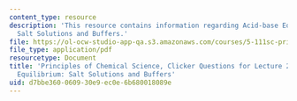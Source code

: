 ```yaml
---
content_type: resource
description: 'This resource contains information regarding Acid-base Equilibrium:
  Salt Solutions and Buffers.'
file: https://ol-ocw-studio-app-qa.s3.amazonaws.com/courses/5-111sc-principles-of-chemical-science-fall-2014/d7bbe360060930e9ec0e6b680018089e_MIT5_111F14_Lec22Clkr.pdf
file_type: application/pdf
resourcetype: Document
title: 'Principles of Chemical Science, Clicker Questions for Lecture 22: Acid-base
  Equilibrium: Salt Solutions and Buffers'
uid: d7bbe360-0609-30e9-ec0e-6b680018089e
---
```

